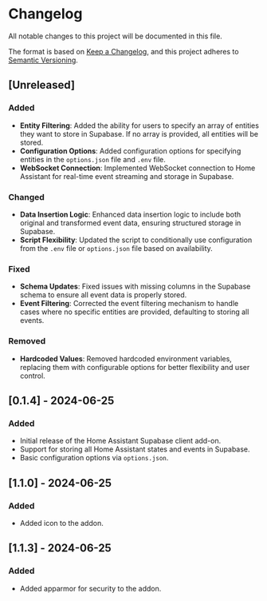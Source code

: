 # Changelog

All notable changes to this project will be documented in this file.

The format is based on [Keep a Changelog](https://keepachangelog.com/en/1.1.0/), and this project adheres to [Semantic Versioning](https://semver.org/spec/v2.0.0.html).

## [Unreleased]

### Added

- **Entity Filtering**: Added the ability for users to specify an array of entities they want to store in Supabase. If no array is provided, all entities will be stored.
- **Configuration Options**: Added configuration options for specifying entities in the `options.json` file and `.env` file.
- **WebSocket Connection**: Implemented WebSocket connection to Home Assistant for real-time event streaming and storage in Supabase.

### Changed

- **Data Insertion Logic**: Enhanced data insertion logic to include both original and transformed event data, ensuring structured storage in Supabase.
- **Script Flexibility**: Updated the script to conditionally use configuration from the `.env` file or `options.json` file based on availability.

### Fixed

- **Schema Updates**: Fixed issues with missing columns in the Supabase schema to ensure all event data is properly stored.
- **Event Filtering**: Corrected the event filtering mechanism to handle cases where no specific entities are provided, defaulting to storing all events.

### Removed

- **Hardcoded Values**: Removed hardcoded environment variables, replacing them with configurable options for better flexibility and user control.

## [0.1.4] - 2024-06-25

### Added

- Initial release of the Home Assistant Supabase client add-on.
- Support for storing all Home Assistant states and events in Supabase.
- Basic configuration options via `options.json`.

## [1.1.0] - 2024-06-25

### Added

- Added icon to the addon.

## [1.1.3] - 2024-06-25

### Added

- Added apparmor for security to the addon.
